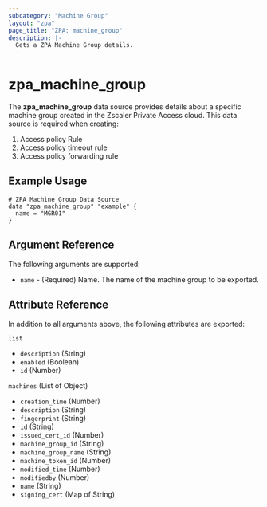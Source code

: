 ```yaml
---
subcategory: "Machine Group"
layout: "zpa"
page_title: "ZPA: machine_group"
description: |-
  Gets a ZPA Machine Group details.
---
```


# zpa_machine_group

The **zpa_machine_group** data source provides details about a specific machine group created in the Zscaler Private Access cloud.
This data source is required when creating:

1. Access policy Rule
2. Access policy timeout rule
3. Access policy forwarding rule

## Example Usage

```hcl
# ZPA Machine Group Data Source
data "zpa_machine_group" "example" {
  name = "MGR01"
}
```

## Argument Reference

The following arguments are supported:

* `name` - (Required) Name. The name of the machine group to be exported.

## Attribute Reference

In addition to all arguments above, the following attributes are exported:

`list`

* `description` (String)
* `enabled` (Boolean)
* `id` (Number)

`machines` (List of Object)

* `creation_time` (Number)
* `description` (String)
* `fingerprint` (String)
* `id` (String)
* `issued_cert_id` (Number)
* `machine_group_id` (String)
* `machine_group_name` (String)
* `machine_token_id` (Number)
* `modified_time` (Number)
* `modifiedby` (Number)
* `name` (String)
* `signing_cert` (Map of String)
